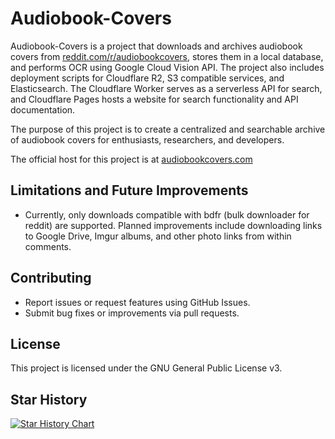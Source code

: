 # Audiobook-Covers

Audiobook-Covers is a project that downloads and archives audiobook covers from [reddit.com/r/audiobookcovers](https://www.reddit.com/r/audiobookcovers/), stores them in a local database, and performs OCR using Google Cloud Vision API. The project also includes deployment scripts for Cloudflare R2, S3 compatible services, and Elasticsearch. The Cloudflare Worker serves as a serverless API for search, and Cloudflare Pages hosts a website for search functionality and API documentation.

The purpose of this project is to create a centralized and searchable archive of audiobook covers for enthusiasts, researchers, and developers.

The official host for this project is at [audiobookcovers.com](https://audiobookcovers.com)

## Limitations and Future Improvements

* Currently, only downloads compatible with bdfr (bulk downloader for reddit) are supported. Planned improvements include downloading links to Google Drive, Imgur albums, and other photo links from within comments.

## Contributing

* Report issues or request features using GitHub Issues.
* Submit bug fixes or improvements via pull requests.

## License

This project is licensed under the GNU General Public License v3.

## Star History

[![Star History Chart](https://api.star-history.com/svg?repos=Weldawadyathink/Audiobook-Covers&type=Date)](https://star-history.com/#Weldawadyathink/Audiobook-Covers&Date)
